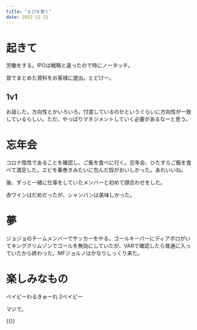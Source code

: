 ```yaml
---
title: "えびを巻く"
date: 2022-12-21
---
```


# 起きて

労働をする。IPOは戦略と違ったので特にノータッチ。

皆でまとめた資料をお客様に提出。とどけー。

## 1v1
お話した。方向性とかいろいろ。忖度しているのかというぐらいに方向性が一致しているらしい。ただ、やっぱりマネジメントしていく必要があるなーと思う。

# 忘年会
コロナ陰性であることを確認し、ご飯を食べに行く。忘年会、ひたすらご飯を食べて満足した。エビを春巻きみたいに包んだ奴がおいしかった。あれいいね。

後、ずっと一緒に仕事をしていたメンバーと初めて顔合わせをした。

赤ワインはだめだったが、シャンパンは美味しかった。
# 夢
ジョジョのチームメンバーでサッカーをやる。ゴールキーパーにディアボロがいてキングクリムゾンでゴールを無効にしていたが、VARで確認したら普通に入っていたから終わった。MFジョルノはかなりしっくり来た。

# 楽しみなもの

ベイビーわるきゅーれ 2ベイビー

マジで。

{{<tweet user="dango_bot" id="1605362601495449601">}}
